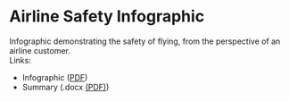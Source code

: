 # Airline Safety Infographic  
Infographic demonstrating the safety of flying, from the perspective of an airline customer.  
Links:  
* Infographic ([PDF](https://scottbreitbach.github.io/Portfolio-Projects/Airline-Infographic/Airline-Infographic.pdf))
* Summary (.docx [(PDF)](https://scottbreitbach.github.io/Portfolio-Projects/Airline-Infographic/Information-and-Sources.pdf))